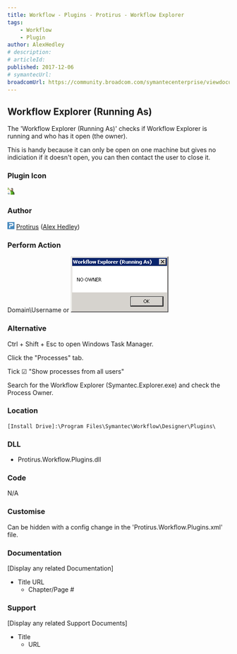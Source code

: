 ```yaml
---
title: Workflow - Plugins - Protirus - Workflow Explorer
tags:
    - Workflow
    - Plugin
author: AlexHedley
# description: 
# articleId: 
published: 2017-12-06
# symantecUrl:
broadcomUrl: https://community.broadcom.com/symantecenterprise/viewdocument/workflow-plugins-protirus-wor?CommunityKey=04ead5e9-3643-4118-b853-afa5a58710c6&tab=librarydocuments
---
```


## Workflow Explorer (Running As)
  
The 'Workflow Explorer (Running As)' checks if Workflow Explorer is running and who has it open (the owner).
  
This is handy because it can only be open on one machine but gives no indiciation if it doesn't open, you can then contact the user to close it.

### Plugin Icon
  
![Workflow.png](images\Workflow.png)

### Author
  
![Protirus_0](images\Protirus_0.png) [Protirus](https://www.protirus.com) ([Alex Hedley](https://www.symantec.com/connect/user/alexhedley))

### Perform Action
  
Domain\Username or ![Workflow Plugins Protirus WorkflowExplorer NoOwner](images\Workflow-Plugins-Protirus-WorkflowExplorer-NoOwner.png)

### Alternative
  
Ctrl + Shift + Esc to open Windows Task Manager.
  
Click the "Processes" tab.
  
Tick ☑ "Show processes from all users"
  
Search for the Workflow Explorer (Symantec.Explorer.exe) and check the Process Owner.

### Location

    [Install Drive]:\Program Files\Symantec\Workflow\Designer\Plugins\

### DLL
  
- Protirus.Workflow.Plugins.dll

### Code
  
N/A

### Customise
  
Can be hidden with a config change in the 'Protirus.Workflow.Plugins.xml' file.

### Documentation
  
[Display any related Documentation]

- Title URL
    - Chapter/Page #

### Support
  
[Display any related Support Documents]

- Title
    - URL
